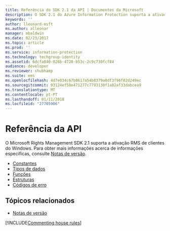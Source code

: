 ```yaml
---
title: Referência do SDK 2.1 da API | Documentos da Microsoft
description: O SDK 2.1 do Azure Information Protection suporta a ativação RMS de clientes do Windows.
keywords: ''
author: lleonard-msft
ms.author: alleonar
manager: mbaldwin
ms.date: 02/23/2017
ms.topic: article
ms.prod: ''
ms.service: information-protection
ms.technology: techgroup-identity
ms.assetid: 6dcfa840-026b-4728-b53c-2c9c730fcf84
audience: developer
ms.reviewer: shubhamp
ms.suite: ems
ms.openlocfilehash: 4d7e034c67b8617a54b8379a8df3f96f82d249ec
ms.sourcegitcommit: 93124ef58e471277c7793130f1a82af33dabcea9
ms.translationtype: MT
ms.contentlocale: pt-PT
ms.lasthandoff: 01/11/2018
ms.locfileid: "27765906"
---
```

# <a name="api-reference"></a>Referência da API

O Microsoft Rights Management SDK 2.1 suporta a ativação RMS de clientes do Windows. Para obter mais informações acerca de informações específicas, consulte [Notas de versão](release-notes-rtm.md).
- [Constantes](https://msdn.microsoft.com/library/hh535291.aspx)
- [Tipos de dados](https://msdn.microsoft.com/library/hh535288.aspx)
- [Funções](https://msdn.microsoft.com/library/hh535289.aspx)
- [Estruturas](https://msdn.microsoft.com/library/hh535294.aspx)
- [Códigos de erro](https://msdn.microsoft.com/library/hh535248.aspx)



## <a name="related-topics"></a>Tópicos relacionados

* [Notas de versão](release-notes-rtm.md)

[!INCLUDE[Commenting house rules](../includes/houserules.md)]